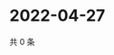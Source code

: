 # 2022-04-27

共 0 条

<!-- BEGIN WEIBO -->
<!-- 最后更新时间 Wed Apr 27 2022 08:30:34 GMT+0800 (China Standard Time) -->

<!-- END WEIBO -->
